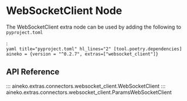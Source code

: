 # WebSocketClient Node

The WebSocketClient extra node can be used by adding the following to `pyproject.toml`

:   
    ```yaml title="pyproject.toml" hl_lines="2"
    [tool.poetry.dependencies]
    aineko = {version = "^0.2.7", extras=["websocket_client"]}
    ```

## API Reference

::: aineko.extras.connectors.websocket_client.WebSocketClient
::: aineko.extras.connectors.websocket_client.ParamsWebSocketClient